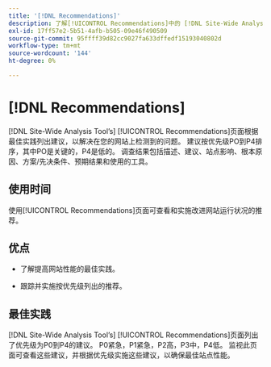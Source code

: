 ```yaml
---
title: '[!DNL Recommendations]'
description: 了解[!UICONTROL Recommendations]中的 [!DNL Site-Wide Analysis Tool]选项卡、使用时间、优点和最佳实践。
exl-id: 17ff57e2-5b51-4afb-b505-09e46f490509
source-git-commit: 95ffff39d82cc9027fa633dffedf15193040802d
workflow-type: tm+mt
source-wordcount: '144'
ht-degree: 0%

---
```


# [!DNL Recommendations]

[!DNL Site-Wide Analysis Tool’s] [!UICONTROL Recommendations]页面根据最佳实践列出建议，以解决在您的网站上检测到的问题。 建议按优先级PO到P4排序，其中PO是关键的，P4是低的。 调查结果包括描述、建议、站点影响、根本原因、方案/先决条件、预期结果和使用的工具。

## 使用时间

使用[!UICONTROL Recommendations]页面可查看和实施改进网站运行状况的推荐。

## 优点

* 了解提高网站性能的最佳实践。

* 跟踪并实施按优先级列出的推荐。

## 最佳实践

[!DNL Site-Wide Analysis Tool’s] [!UICONTROL Recommendations]页面列出了优先级为P0到P4的建议。 P0紧急，P1紧急，P2高，P3中，P4低。 监视此页面可查看这些建议，并根据优先级实施这些建议，以确保最佳站点性能。
